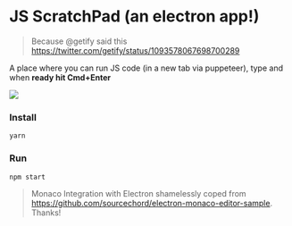 # JS ScratchPad (an electron app!)

> Because @getify said this https://twitter.com/getify/status/1093578067698700289

A place where you can run JS code (in a new tab via puppeteer), type and when **ready hit Cmd+Enter**

![](JSScratchPad.gif)

### Install

```
yarn
```

### Run

```
npm start
```

> Monaco Integration with Electron shamelessly coped from https://github.com/sourcechord/electron-monaco-editor-sample. Thanks!
